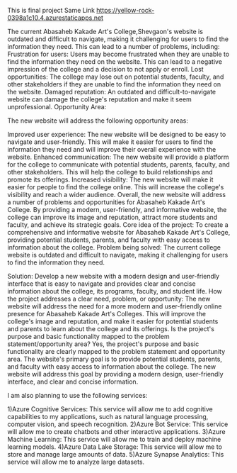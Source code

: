 This is 
final project 
Same Link 
https://yellow-rock-0398a1c10.4.azurestaticapps.net


The current Abasaheb Kakade Art's College,Shevgaon's website is outdated and difficult to navigate, making it challenging for users to find the information they need. This can lead to a number of problems, including:
Frustration for users: Users may become frustrated when they are unable to find the information they need on the website. This can lead to a negative impression of the college and a decision to not apply or enroll.
Lost opportunities: The college may lose out on potential students, faculty, and other stakeholders if they are unable to find the information they need on the website.
Damaged reputation: An outdated and difficult-to-navigate website can damage the college's reputation and make it seem unprofessional.
Opportunity Area:

The new website will address the following opportunity areas:

Improved user experience: The new website will be designed to be easy to navigate and user-friendly. This will make it easier for users to find the information they need and will improve their overall experience with the website.
Enhanced communication: The new website will provide a platform for the college to communicate with potential students, parents, faculty, and other stakeholders. This will help the college to build relationships and promote its offerings.
Increased visibility: The new website will make it easier for people to find the college online. This will increase the college's visibility and reach a wider audience.
Overall, the new website will address a number of problems and opportunities for Abasaheb Kakade Art's College. By providing a modern, user-friendly, and informative website, the college can improve its image and reputation, attract more students and faculty, and achieve its strategic goals.
Core idea of the project:
To create a comprehensive and informative website for Abasaheb Kakade Art's College, providing potential students, parents, and faculty with easy access to information about the college.
Problem being solved:
The current college website is outdated and difficult to navigate, making it challenging for users to find the information they need.

Solution:
Develop a new website with a modern design and user-friendly interface that is easy to navigate and provides clear and concise information about the college, its programs, faculty, and student life.
How the project addresses a clear need, problem, or opportunity:
The new website will address the need for a more modern and user-friendly online presence for Abasaheb Kakade Art's Colleges. This will improve the college's image and reputation, and make it easier for potential students and parents to learn about the college and its offerings.
Is the project's purpose and basic functionality mapped to the problem statement/opportunity area?
Yes, the project's purpose and basic functionality are clearly mapped to the problem statement and opportunity area. The website's primary goal is to provide potential students, parents, and faculty with easy access to information about the college. The new website will address this goal by providing a modern design, user-friendly interface, and clear and concise information.

I am also planning to use the following services:

1)Azure Cognitive Services: This service will allow me to add cognitive capabilities to my applications, such as natural language processing, computer vision, and speech recognition.
2)Azure Bot Service: This service will allow me to create chatbots and other interactive applications.
3)Azure Machine Learning: This service will allow me to train and deploy machine learning models.
4)Azure Data Lake Storage: This service will allow me to store and manage large amounts of data.
5)Azure Synapse Analytics: This service will allow me to analyze large datasets.

